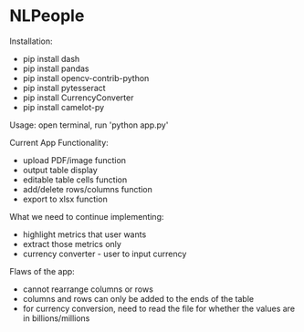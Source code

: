 # NLPeople

Installation:
- pip install dash
- pip install pandas
- pip install opencv-contrib-python
- pip install pytesseract
- pip install CurrencyConverter
- pip install camelot-py

Usage:
open terminal, run 'python app.py'

Current App Functionality:
- upload PDF/image function
- output table display
- editable table cells function
- add/delete rows/columns function
- export to xlsx function

What we need to continue implementing:
- highlight metrics that user wants
- extract those metrics only
- currency converter - user to input currency

Flaws of the app:
- cannot rearrange columns or rows
- columns and rows can only be added to the ends of the table
- for currency conversion, need to read the file for whether the values are in billions/millions
